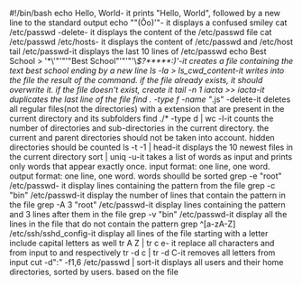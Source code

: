 #!/bin/bash
echo Hello, World- it prints "Hello, World", followed by a new line to the standard output
echo "\"(Ôo)'"- it displays a confused smiley
cat /etc/passwd -delete- it displays the content of the /etc/passwd file
cat /etc/passwd /etc/hosts- it displays the content of /etc/passwd and /etc/host
tail /etc/passwd-it displays the last 10 lines of /etc/passwd
echo Best School > '\*\\'"'"'"Best School"\'"'"'\\*$\?\*\*\*\*\*:)'-it creates a file containing the text best school ending by a new line
ls -la > ls_cwd_content-it writes into the file the result of the command. if the file already exists, it should overwrite it. if the file doesn't exist, create it
tail -n 1 iacta >> iacta-it duplicates the last line of the file
find . -type f -name "*.js" -delete-it deletes all regular files(not the directories) with a extension that are present in the current directory and its subfolders
find ./* -type d | wc -l-it counts the number of directories and sub-directories in the current directory. the current and parent directories should not be taken into account. hidden directories should be counted
ls -t -1 | head-it displays the 10 newest files in the current directory
sort | uniq -u-it takes a list of words as input and prints only words that appear exactly once. input format: one line, one word. output format: one line, one word. words shoulld be sorted
grep -e "root" /etc/passwd- it display lines containing the pattern from the file
grep -c "bin" /etc/passwd-it display the number of lines that contain the pattern in the file
grep -A 3 "root" /etc/passwd-it display lines containing the pattern and 3 lines after them in the file
grep -v "bin" /etc/passwd-it display all the lines in the file that do not contain the pattern
grep ^[a-zA-Z] /etc/ssh/sshd_config-it display all lines of the file starting with a letter include capital letters as well
tr A Z | tr c e- it replace all characters and from input to and respectively
tr -d c | tr -d C-it removes all letters from input
cut -d":" -f1,6 /etc/passwd | sort-it displays all users and their home directories, sorted by users. based on the file
